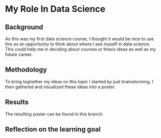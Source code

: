 # My Role In Data Science
## Background
As this was my first data science course, I thought it would be nice to use this as an opportunity to think about where I see myself in data science. This could help me in deciding about courses or thesis ideas as well as my future career. 
## Methodology
To bring toghether my ideas on this topic I started by just brainstorming, I then gathered and visualized these ideas into a poster. 
## Results
The resulting poster can be found in this branch: 
## Reflection on the learning goal
